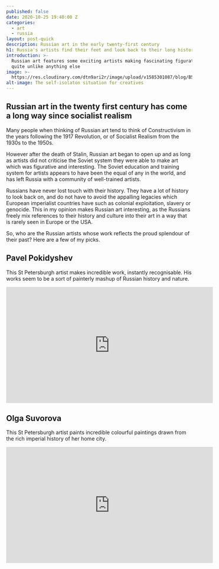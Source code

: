 ```yaml
---
published: false
date: 2020-10-25 19:40:00 Z
categories:
  - art
  - russia
layout: post-quick
description: Russian art in the early twenty-first century
h1: Russia's artists find their feet and look back to their long history 
introduction: >-
  Russian art features some exciting artists making fascinating figurative art
  quite unlike anything else
image: >-
  https://res.cloudinary.com/dtn9ari2r/image/upload/v1585301087/blog/B5AF2396-7490-46F8-92B8-BADC40D427DE.jpg
alt-image: The self-isolaton situation for creatives
---
```

## Russian art in the twenty first century has come a long way since socialist realism

Many people when thinking of Russian art tend to think of Constructivism in the years following the 1917 Revolution, or of Socialist Realism from the 1930s to the 1950s.

However after the death of Stalin, Russian art began to open up and as long as artists did not criticise the Soviet system they were able to make art which was figurative and interesting. The Soviet education and training system for artists appears to have been the equal of any in the world, and has left Russia with a community of well-trained artists.

Russians have never lost touch with their history. They have a lot of history to look back on, and do not have to avoid the appalling legacies which European imperialist countries have such as colonial exploitation, slavery or genocide. This in my opinion makes Russian art interesting, as the Russians freely mix references to their history and culture into their art in a way that is rarely seen in Europe or the USA.

So, who are the Russian artists whose work reflects the proud splendour of their past? Here are a few of my picks.

## Pavel Pokidyshev

This St Petersburgh artist makes incredible work, instantly recognisable. His works seem to be a sort of painterly mashup of Russian history and nature.

<iframe width="560" height="315" src="https://www.youtube.com/embed/uw_WGGBpqro" frameborder="0" allow="accelerometer; autoplay; clipboard-write; encrypted-media; gyroscope; picture-in-picture" allowfullscreen></iframe>

## Olga Suvorova

This St Petersburgh artist paints incredible colourful paintings drawn from the rich imperial history of her home city.

<iframe width="560" height="315" src="https://www.youtube.com/embed/hMeS_0uj5fU" frameborder="0" allow="accelerometer; autoplay; clipboard-write; encrypted-media; gyroscope; picture-in-picture" allowfullscreen></iframe>